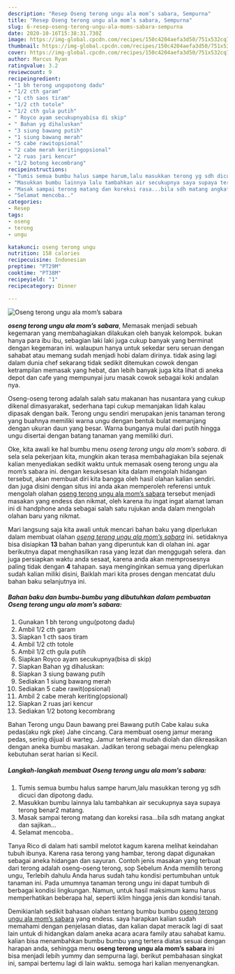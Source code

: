 ```yaml
---
description: "Resep Oseng terong ungu ala mom’s sabara, Sempurna"
title: "Resep Oseng terong ungu ala mom’s sabara, Sempurna"
slug: 6-resep-oseng-terong-ungu-ala-moms-sabara-sempurna
date: 2020-10-16T15:38:31.730Z
image: https://img-global.cpcdn.com/recipes/150c4204aefa3d50/751x532cq70/oseng-terong-ungu-ala-moms-sabara-foto-resep-utama.jpg
thumbnail: https://img-global.cpcdn.com/recipes/150c4204aefa3d50/751x532cq70/oseng-terong-ungu-ala-moms-sabara-foto-resep-utama.jpg
cover: https://img-global.cpcdn.com/recipes/150c4204aefa3d50/751x532cq70/oseng-terong-ungu-ala-moms-sabara-foto-resep-utama.jpg
author: Marcus Ryan
ratingvalue: 3.2
reviewcount: 9
recipeingredient:
- "1 bh terong ungupotong dadu"
- "1/2 cth garam"
- "1 cth saos tiram"
- "1/2 cth totole"
- "1/2 cth gula putih"
- " Royco ayam secukupnyabisa di skip"
- " Bahan yg dihaluskan"
- "3 siung bawang putih"
- "1 siung bawang merah"
- "5 cabe rawitopsional"
- "2 cabe merah keritingopsional"
- "2 ruas jari kencur"
- "1/2 botong kecombrang"
recipeinstructions:
- "Tumis semua bumbu halus sampe harum,lalu masukkan terong yg sdh dicuci dan dipotong dadu."
- "Masukkan bumbu lainnya lalu tambahkan air secukupnya saya supaya terong benar2 matang."
- "Masak sampai terong matang dan koreksi rasa...bila sdh matang angkat dan sajikan..."
- "Selamat mencoba.."
categories:
- Resep
tags:
- oseng
- terong
- ungu

katakunci: oseng terong ungu 
nutrition: 158 calories
recipecuisine: Indonesian
preptime: "PT29M"
cooktime: "PT38M"
recipeyield: "1"
recipecategory: Dinner

---
```



![Oseng terong ungu ala mom’s sabara](https://img-global.cpcdn.com/recipes/150c4204aefa3d50/751x532cq70/oseng-terong-ungu-ala-moms-sabara-foto-resep-utama.jpg)

<b><i>oseng terong ungu ala mom’s sabara</i></b>, Memasak menjadi sebuah kegemaran yang membahagiakan dilakukan oleh banyak kelompok. bukan hanya para ibu ibu, sebagian laki laki juga cukup banyak yang berminat dengan kegemaran ini. walaupun hanya untuk sekedar seru seruan dengan sahabat atau memang sudah menjadi hobi dalam dirinya. tidak asing lagi dalam dunia chef sekarang tidak sedikit ditemukan cowok dengan ketrampilan memasak yang hebat, dan lebih banyak juga kita lihat di aneka depot dan cafe yang mempunyai juru masak cowok sebagai koki andalan nya.

Oseng-oseng terong adalah salah satu makanan has nusantara yang cukup dikenal dimasyarakat, sederhana tapi cukup memanjakan lidah kalau dipasak dengan baik. Terong ungu sendiri merupakan jenis tanaman terong yang buahnya memiliki warna ungu dengan bentuk bulat memanjang dengan ukuran daun yang besar. Warna bunganya mulai dari putih hingga ungu disertai dengan batang tanaman yang memiliki duri.

Oke, kita awali ke hal bumbu menu <i>oseng terong ungu ala mom’s sabara</i>. di sela sela pekerjaan kita, mungkin akan terasa membahagiakan bila sejenak kalian menyediakan sedikit waktu untuk memasak oseng terong ungu ala mom’s sabara ini. dengan kesuksesan kita dalam mengolah hidangan tersebut, akan membuat diri kita bangga oleh hasil olahan kalian sendiri. dan juga disini dengan situs ini anda akan memperoleh referensi untuk mengolah olahan <u>oseng terong ungu ala mom’s sabara</u> tersebut menjadi masakan yang endess dan nikmat, oleh karena itu ingat ingat alamat laman ini di handphone anda sebagai salah satu rujukan anda dalam mengolah olahan baru yang nikmat.


Mari langsung saja kita awali untuk mencari bahan baku yang diperlukan dalam membuat olahan <u><i>oseng terong ungu ala mom’s sabara</i></u> ini. setidaknya bisa disiapkan <b>13</b> bahan bahan yang diperuntuk kan di olahan ini. agar berikutnya dapat menghasilkan rasa yang lezat dan menggugah selera. dan juga persiapkan waktu anda sesaat, karena anda akan memprosesnya paling tidak dengan <b>4</b> tahapan. saya menginginkan semua yang diperlukan sudah kalian miliki disini, Baiklah mari kita proses dengan mencatat dulu bahan baku selanjutnya ini.

<!--inarticleads1-->

##### Bahan baku dan bumbu-bumbu yang dibutuhkan dalam pembuatan Oseng terong ungu ala mom’s sabara:

1. Gunakan 1 bh terong ungu(potong dadu)
1. Ambil 1/2 cth garam
1. Siapkan 1 cth saos tiram
1. Ambil 1/2 cth totole
1. Ambil 1/2 cth gula putih
1. Siapkan  Royco ayam secukupnya(bisa di skip)
1. Siapkan  Bahan yg dihaluskan:
1. Siapkan 3 siung bawang putih
1. Sediakan 1 siung bawang merah
1. Sediakan 5 cabe rawit(opsional)
1. Ambil 2 cabe merah keriting(opsional)
1. Siapkan 2 ruas jari kencur
1. Sediakan 1/2 botong kecombrang


Bahan Terong ungu Daun bawang prei Bawang putih Cabe kalau suka pedas(aku ngk pke) Jahe cincang. Cara membuat oseng jamur merang pedas, sering dijual di warteg. Jamur terkenal mudah diolah dan dikreasikan dengan aneka bumbu masakan. Jadikan terong sebagai menu pelengkap kebutuhan serat harian si Kecil. 

<!--inarticleads2-->

##### Langkah-langkah membuat Oseng terong ungu ala mom’s sabara:

1. Tumis semua bumbu halus sampe harum,lalu masukkan terong yg sdh dicuci dan dipotong dadu.
1. Masukkan bumbu lainnya lalu tambahkan air secukupnya saya supaya terong benar2 matang.
1. Masak sampai terong matang dan koreksi rasa...bila sdh matang angkat dan sajikan...
1. Selamat mencoba..


Tanya Rico di dalam hati sambil melotot kagum karena melihat keindahan tubuh ibunya. Karena rasa terong yang hambar, terong dapat digunakan sebagai aneka hidangan dan sayuran. Contoh jenis masakan yang terbuat dari terong adalah oseng-oseng terong, sop Sebelum Anda memilih terong ungu, Terlebih dahulu Anda harus sudah tahu kondisi pertumbuhan untuk tanaman ini. Pada umumnya tanaman terong ungu ini dapat tumbuh di berbagai kondisi lingkungan. Namun, untuk hasil maksimum kamu harus memperhatikan beberapa hal, seperti iklim hingga jenis dan kondisi tanah. 

Demikianlah sedikit bahasan olahan tentang bumbu bumbu <u>oseng terong ungu ala mom’s sabara</u> yang endess. saya harapkan kalian sudah memahami dengan penjelasan diatas, dan kalian dapat meracik lagi di saat lain untuk di hidangkan dalam aneka acara acara family atau sahabat kamu. kalian bisa menambahkan bumbu bumbu yang tertera diatas sesuai dengan harapan anda, sehingga menu <b>oseng terong ungu ala mom’s sabara</b> ini bisa menjadi lebih yummy dan sempurna lagi. berikut pembahasan singkat ini, sampai bertemu lagi di lain waktu. semoga hari kalian menyenangkan.
